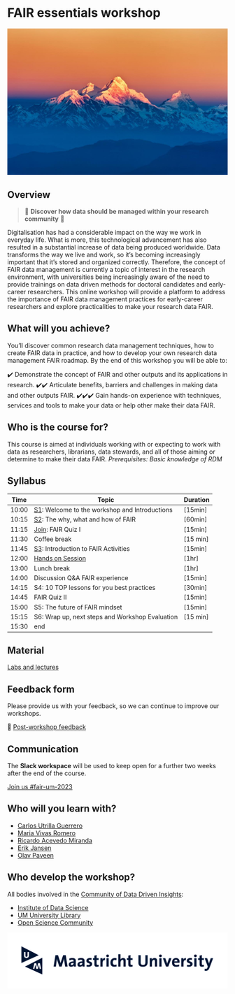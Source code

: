 # FAIR essentials workshop

<img src="img/fair.jpg" style="zoom:73%;" />

## Overview
> 📢 **Discover how data should be managed within your research community** 📢

Digitalisation has had a considerable impact on the way we work in everyday life. What is more, this technological advancement has also resulted in a substantial increase of data being produced worldwide. Data transforms the way we live and work, so it’s becoming increasingly important that it’s stored and organized correctly. Therefore, the concept of FAIR data management is currently a topic of interest in the research environment, with universities being increasingly aware of the need to provide trainings on data driven methods for doctoral candidates and early-career researchers. This online workshop will provide a platform to address the importance of FAIR data management practices for early-career researchers and explore practicalities to make your research data FAIR.

## What will you achieve?

You’ll discover common research data management techniques, how to create FAIR data in practice, and how to develop your own research data management FAIR roadmap. By the end of this workshop you will be able to:

✔️ Demonstrate the concept of FAIR and other outputs and its applications in research.
✔️✔️ Articulate benefits, barriers and challenges in making data and other outputs FAIR. 
✔️✔️✔️ Gain hands-on experience with techniques, services and tools to make your data or help other make their data FAIR.

## Who is the course for?

This course is aimed at individuals working with or expecting to work with data as researchers, librarians, data stewards, and all of those aiming or determine to make their data FAIR.
*Prerequisites: Basic knowledge of RDM*

## Syllabus

|Time| Topic | Duration|
|--|--|--|
|10:00| [S1](https://docs.google.com/presentation/d/1KjB8yiS4WKfki832T4DbSbWr_X5JJXsDSDlZjsVoPkM/edit?usp=sharing): Welcome to the workshop and Introductions | [15min]|
|10:15 |[S2](https://docs.google.com/presentation/d/1z9-7qZKSOBt1D4meWmFo_u2xShzuxs8gTFXbebSFy7c/edit?usp=sharing): The why, what and how of FAIR| [60min]|
|11:15 |[Join](https://docs.google.com/presentation/d/10rHaOirXx3INgm6E5NZEGtryeBvdDWkpr7jHqGKXjSg/edit?usp=sharing): FAIR Quiz I |[15min]|
|11:30 |Coffee break| [15 min]|
|11:45 |[S3](https://docs.google.com/presentation/d/1uEJQVsyYeQVOH7u06q7qy3fSqouqqXRFaK0ICp1aZBs/edit?usp=sharing): Introduction to FAIR Activities| [15min]|
|12:00 |[Hands on Session](https://docs.google.com/document/d/1xOekDRW7tqTuaJ2EuNy_k1tdzYIotU6j_OJXdQbz-Mc/edit?usp=sharing) |[1hr] |
|13:00 |Lunch break|[1hr]|
|14:00 |Discussion Q&A FAIR experience| [15min]|
|14:15 |S4: 10 TOP lessons for you best practices| [30min]|
|14:45 |FAIR Quiz II| [15min]|
|15:00 |S5: The future of FAIR mindset| [15min]|
|15:15 |S6: Wrap up, next steps and Workshop Evaluation| [15 min]|
|15:30 |end||

## Material

[Labs and lectures](https://drive.google.com/drive/folders/1KtdONGCuax_fDEp-WH3OX5oANijU-ZQH?usp=sharing)

## Feedback form

Please provide us with your feedback, so we can continue to improve our workshops.

🍎 [Post-workshop feedback](https://form.typeform.com/c/U8ih72Zc?typeform-medium=embed-snippet)



## Communication

The **Slack workspace** will be  used to keep open for a further two weeks after the end of the course.

[Join us #fair-um-2023](https://fair-um-2023.slack.com/archives/C01KFA8MJUV)



## Who will you learn with?

* [Carlos Utrilla Guerrero]()
* [Maria Vivas Romero]()
* [Ricardo Acevedo Miranda]()
* [Erik Jansen]()
* [Olav Paveen]()

## Who develop the workshop?
All bodies involved in the [Community of Data Driven Insights]():
* [Institute of Data Science]()
* [UM University Library]()
* [Open Science Community]()

<img src="img/mu-logo.jpg" style="zoom:73%;" />